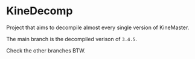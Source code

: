 ﻿# KineDecomp

Project that aims to decompile almost every single version of KineMaster. 

The main branch is the decompiled verison of `3.4.5`.

Check the other branches BTW.
